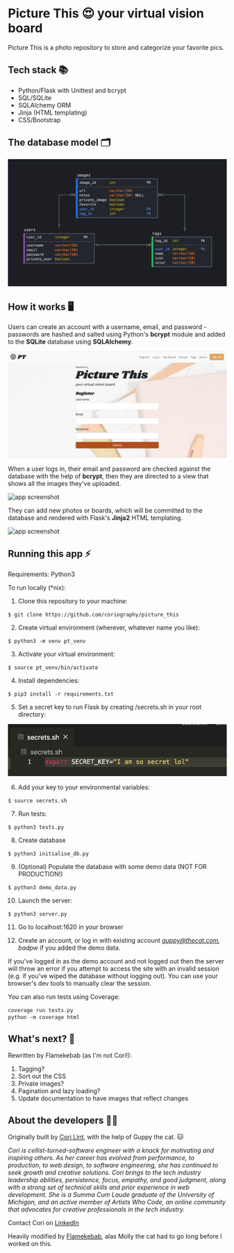 # Picture This :heart_eyes: your virtual vision board

Picture This is a photo repository to store and categorize your favorite pics.


## Tech stack :books:  
* Python/Flask with Unittest and bcrypt
* SQL/SQLite
* SQLAlchemy ORM
* Jinja (HTML templating)
* CSS/Bootstrap


## The database model :card_index_dividers:

![app screenshot](/static/img/model_pt_v1.png)


## How it works :desktop_computer:

Users can create an account with a username, email, and password - passwords are hashed and salted using Python's **bcrypt** module and added to the **SQLite** database using **SQLAlchemy**.

![app screenshot](/static/img/pt_img_register.png)

When a user logs in, their email and password are checked against the database with the help of **bcrypt**, then they are directed to a view that shows all the images they've uploaded.

![app screenshot](/static/img/pt_gif_login.gif)

They can add new photos or boards, which will be committed to the database and rendered with Flask's **Jinja2** HTML templating.

![app screenshot](/static/img/pt_gif_tag.gif)


## Running this app :zap:

Requirements:
Python3

To run locally (*nix):

1. Clone this repository to your machine:

```
$ git clone https://github.com/coriography/picture_this
```

2. Create virtual environment (wherever, whatever name you like):

```
$ python3 -m venv pt_venv
```

3. Activate your virtual environment:

```
$ source pt_venv/bin/activate
```

4. Install dependencies:

```
$ pip3 install -r requirements.txt
```

5. Set a secret key to run Flask by creating /secrets.sh in your root directory:

![app screenshot](/static/img/secret_key.png)

6. Add your key to your environmental variables:

```
$ source secrets.sh
```

7. Run tests:

```
$ python3 tests.py
```

8. Create database

```
$ python3 initialise_db.py
```

9. (Optional) Populate the database with some demo data (NOT FOR PRODUCTION!)

```
$ python3 demo_data.py
```

10. Launch the server:

```
$ python3 server.py
```

11. Go to localhost:1620 in your browser

12. Create an account, or log in with existing account *guppy@thecat.com, badpw* if you added the demo data.

If you've logged in as the demo account and not logged out then the server will throw an error if you attempt to
access the site with an invalid session (e.g. if you've wiped the database without logging out).
You can use your browser's dev tools to manually clear the session.

You can also run tests using Coverage:

```
coverage run tests.py
python -m coverage html
```

## What's next? :thinking:

Rewritten by Flamekebab (as I'm not Cori!):

1. Tagging?
2. Sort out the CSS
3. Private images?
4. Pagination and lazy loading?
5. Update documentation to have images that reflect changes

## About the developers :woman_technologist:

Originally built by [Cori Lint](https://github.com/coriography), with the help of Guppy the cat. :cat:

*Cori is cellist-turned-software engineer with a knack for motivating and inspiring others. As her career has evolved from performance, to production, to web design, to software engineering, she has continued to seek growth and creative solutions. Cori brings to the tech industry leadership abilities, persistence, focus, empathy, and good judgment, along with a strong set of technical skills and prior experience in web development. She is a Summa Cum Laude graduate of the University of Michigan, and an active member of Artists Who Code, an online community that advocates for creative professionals in the tech industry.*

Contact Cori on [LinkedIn](https://www.linkedin.com/in/cori-lint/)

Heavily modified by [Flamekebab](https://toot.wales/@Flamekebab), alas Molly the cat had to go long before I worked on this.

